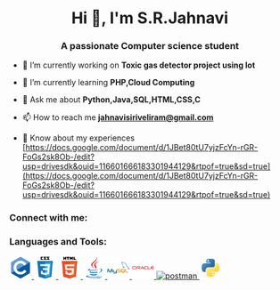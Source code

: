 <h1 align="center">Hi 👋, I'm S.R.Jahnavi</h1>
<h3 align="center">A passionate Computer science student</h3>

- 🔭 I’m currently working on **Toxic gas detector project using Iot**

- 🌱 I’m currently learning **PHP,Cloud Computing**

- 💬 Ask me about **Python,Java,SQL,HTML,CSS,C**

- 📫 How to reach me **jahnavisiriveliram@gmail.com**

- 📄 Know about my experiences [https://docs.google.com/document/d/1JBet80tU7yjzFcYn-rGR-FoGs2sk8Ob-/edit?usp=drivesdk&ouid=116601666183301944129&rtpof=true&sd=true](https://docs.google.com/document/d/1JBet80tU7yjzFcYn-rGR-FoGs2sk8Ob-/edit?usp=drivesdk&ouid=116601666183301944129&rtpof=true&sd=true)

<h3 align="left">Connect with me:</h3>
<p align="left">
</p>

<h3 align="left">Languages and Tools:</h3>
<p align="left"> <a href="https://www.cprogramming.com/" target="_blank" rel="noreferrer"> <img src="https://raw.githubusercontent.com/devicons/devicon/master/icons/c/c-original.svg" alt="c" width="40" height="40"/> </a> <a href="https://www.w3schools.com/css/" target="_blank" rel="noreferrer"> <img src="https://raw.githubusercontent.com/devicons/devicon/master/icons/css3/css3-original-wordmark.svg" alt="css3" width="40" height="40"/> </a> <a href="https://www.w3.org/html/" target="_blank" rel="noreferrer"> <img src="https://raw.githubusercontent.com/devicons/devicon/master/icons/html5/html5-original-wordmark.svg" alt="html5" width="40" height="40"/> </a> <a href="https://www.java.com" target="_blank" rel="noreferrer"> <img src="https://raw.githubusercontent.com/devicons/devicon/master/icons/java/java-original.svg" alt="java" width="40" height="40"/> </a> <a href="https://www.mysql.com/" target="_blank" rel="noreferrer"> <img src="https://raw.githubusercontent.com/devicons/devicon/master/icons/mysql/mysql-original-wordmark.svg" alt="mysql" width="40" height="40"/> </a> <a href="https://www.oracle.com/" target="_blank" rel="noreferrer"> <img src="https://raw.githubusercontent.com/devicons/devicon/master/icons/oracle/oracle-original.svg" alt="oracle" width="40" height="40"/> </a> <a href="https://postman.com" target="_blank" rel="noreferrer"> <img src="https://www.vectorlogo.zone/logos/getpostman/getpostman-icon.svg" alt="postman" width="40" height="40"/> </a> <a href="https://www.python.org" target="_blank" rel="noreferrer"> <img src="https://raw.githubusercontent.com/devicons/devicon/master/icons/python/python-original.svg" alt="python" width="40" height="40"/> </a> </p>
